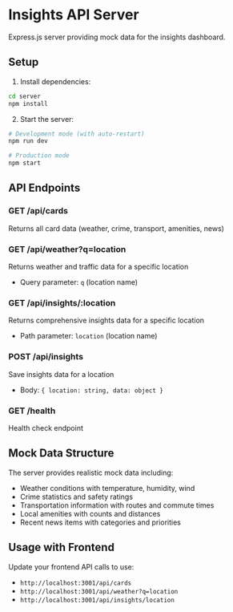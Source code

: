 # Insights API Server

Express.js server providing mock data for the insights dashboard.

## Setup

1. Install dependencies:
```bash
cd server
npm install
```

2. Start the server:
```bash
# Development mode (with auto-restart)
npm run dev

# Production mode
npm start
```

## API Endpoints

### GET /api/cards
Returns all card data (weather, crime, transport, amenities, news)

### GET /api/weather?q=location
Returns weather and traffic data for a specific location
- Query parameter: `q` (location name)

### GET /api/insights/:location
Returns comprehensive insights data for a specific location
- Path parameter: `location` (location name)

### POST /api/insights
Save insights data for a location
- Body: `{ location: string, data: object }`

### GET /health
Health check endpoint

## Mock Data Structure

The server provides realistic mock data including:
- Weather conditions with temperature, humidity, wind
- Crime statistics and safety ratings
- Transportation information with routes and commute times
- Local amenities with counts and distances
- Recent news items with categories and priorities

## Usage with Frontend

Update your frontend API calls to use:
- `http://localhost:3001/api/cards`
- `http://localhost:3001/api/weather?q=location`
- `http://localhost:3001/api/insights/location`
